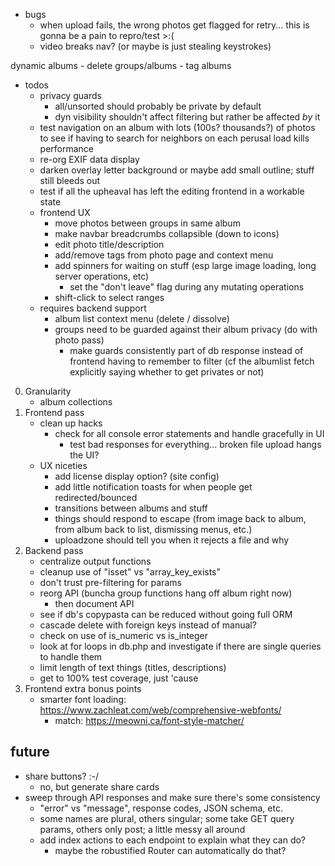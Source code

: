 - bugs
    - when upload fails, the wrong photos get flagged for retry... this is gonna be a pain to repro/test >:(
    - video breaks nav? (or maybe is just stealing keystrokes)

dynamic albums
    - delete groups/albums
    - tag albums


* todos
    - privacy guards 
        - all/unsorted should probably be private by default
        - dyn visibility shouldn't affect filtering but rather be affected *by* it
    - test navigation on an album with lots (100s? thousands?) of photos to see if having to search for neighbors on each perusal load kills performance
    - re-org EXIF data display
    - darken overlay letter background or maybe add small outline; stuff still bleeds out
    - test if all the upheaval has left the editing frontend in a workable state
    - frontend UX
        - move photos between groups in same album
        - make navbar breadcrumbs collapsible (down to icons)
        - edit photo title/description
        - add/remove tags from photo page and context menu
        - add spinners for waiting on stuff (esp large image loading, long server operations, etc)
            - set the "don't leave" flag during any mutating operations
        - shift-click to select ranges
    - requires backend support
        - album list context menu (delete / dissolve)
        - groups need to be guarded against their album privacy (do with photo pass)
            - make guards consistently part of db response instead of frontend having to remember to filter (cf the albumlist fetch explicitly saying whether to get privates or not)

0. Granularity
    - album collections
1. Frontend pass
    - clean up hacks
        - check for all console error statements and handle gracefully in UI
            - test bad responses for everything... broken file upload hangs the UI?
    - UX niceties
        - add license display option? (site config)
        - add little notification toasts for when people get redirected/bounced
        - transitions between albums and stuff
        - things should respond to escape (from image back to album, from album back to list, dismissing menus, etc.)
        - uploadzone should tell you when it rejects a file and why
2. Backend pass
    - centralize output functions
    - cleanup use of "isset" vs "array_key_exists"
    - don't trust pre-filtering for params
    - reorg API (buncha group functions hang off album right now)
        - then document API
    - see if db's copypasta can be reduced without going full ORM
    - cascade delete with foreign keys instead of manual? 
    - check on use of is_numeric vs is_integer
    - look at for loops in db.php and investigate if there are single queries to handle them
    - limit length of text things (titles, descriptions)
    - get to 100% test coverage, just 'cause
3. Frontend extra bonus points
    - smarter font loading: https://www.zachleat.com/web/comprehensive-webfonts/
        - match: https://meowni.ca/font-style-matcher/

## future
* share buttons? :-/
    - no, but generate share cards
* sweep through API responses and make sure there's some consistency
    - "error" vs "message", response codes, JSON schema, etc.
    - some names are plural, others singular; some take GET query params, others only post; a little messy all around
    - add index actions to each endpoint to explain what they can do?
        - maybe the robustified Router can automatically do that?
